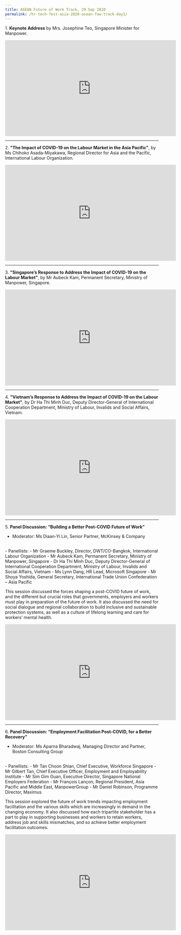 ```yaml
---
title: ASEAN Future of Work Track, 29 Sep 2020
permalink: /hr-tech-fest-asia-2020-asean-fow-track-day1/
---
```

1\. **Keynote Address** by Mrs. Josephine Teo, Singapore Minister for Manpower.
<div class="bp-youtube">
<iframe width="560" height="315" src="https://www.youtube.com/embed/jA5KXxxeAcQ" frameborder="0" allow="accelerometer; autoplay; clipboard-write; encrypted-media; gyroscope; picture-in-picture" allowfullscreen></iframe>
</div>

---

2\. **"The Impact of COVID-19 on the Labour Market in the Asia Pacific"**, by Ms Chihoko Asada-Miyakawa, Regional Director for Asia and the Pacific, International Labour Organization. 
<div class="bp-youtube">
<iframe width="560" height="315" src="https://www.youtube.com/embed/zTQww8b0_LQ" frameborder="0" allow="accelerometer; autoplay; clipboard-write; encrypted-media; gyroscope; picture-in-picture" allowfullscreen></iframe>
</div>

---

3\. **"Singapore’s Response to Address the Impact of COVID-19 on the Labour Market"**, by Mr Aubeck Kam, Permanent Secretary, Ministry of Manpower, Singapore.
<div class="bp-youtube">
<iframe width="560" height="315" src="https://www.youtube.com/embed/5DGdqVRZVH0" frameborder="0" allow="accelerometer; autoplay; clipboard-write; encrypted-media; gyroscope; picture-in-picture" allowfullscreen></iframe>
</div>

---

4\. **"Vietnam’s Response to Address the Impact of COVID-19 on the Labour Market"**, by Dr Ha Thi Minh Duc, Deputy Director-General of International Cooperation Department, Ministry of Labour, Invalids and Social Affairs, Vietnam.
<div class="bp-youtube">
<iframe width="560" height="315" src="https://www.youtube.com/embed/1i1ZqyMaeZs" frameborder="0" allow="accelerometer; autoplay; clipboard-write; encrypted-media; gyroscope; picture-in-picture" allowfullscreen></iframe>
</div>

---

5\. **Panel Discussion: “Building a Better Post-COVID Future of Work”**  

-   Moderator: Ms Diaan-Yi Lin, Senior Partner, McKinsey & Company
<br>
-   Panellists:
    -   Mr Graeme Buckley, Director, DWT/CO-Bangkok, International Labour Organization
    -   Mr Aubeck Kam, Permanent Secretary, Ministry of Manpower, Singapore
    -   Dr Ha Thi Minh Duc, Deputy Director-General of International Cooperation Department, Ministry of Labour, Invalids and Social Affairs, Vietnam
    -   Ms Lynn Dang, HR Lead, Microsoft Singapore
    -   Mr Shoya Yoshida, General Secretary, International Trade Union Confederation – Asia Pacific

This session discussed the forces shaping a post-COVID future of work, and the different but crucial roles that governments, employers and workers must play in preparation of the future of work. It also discussed the need for social dialogue and regional collaboration to build inclusive and sustainable protection systems, as well as a culture of lifelong learning and care for workers’ mental health.
<div class="bp-youtube">
<iframe width="560" height="315" src="https://www.youtube.com/embed/W-PUUZhsp3k" frameborder="0" allow="accelerometer; autoplay; clipboard-write; encrypted-media; gyroscope; picture-in-picture" allowfullscreen></iframe>
</div>

---

6\. **Panel Discussion: “Employment Facilitation Post-COVID, for a Better Recovery”**

-   Moderator: Ms Aparna Bharadwaj, Managing Director and Partner, Boston Consulting Group
<br>
-   Panellists:
    -   Mr Tan Choon Shian, Chief Executive, Workforce Singapore
    -   Mr Gilbert Tan, Chief Executive Officer, Employment and Employability Institute
    -   Mr Sim Gim Guan, Executive Director, Singapore National Employers Federation
    -   Mr François Lançon, Regional President, Asia Pacific and Middle East, ManpowerGroup
    -   Mr Daniel Robinson, Programme Director, Maximus

This session explored the future of work trends impacting employment facilitation and the various skills which are increasingly in demand in the changing economy. It also discussed how each tripartite stakeholder has a part to play in supporting businesses and workers to retain workers, address job and skills mismatches, and so achieve better employment facilitation outcomes.
<div class="bp-youtube">
<iframe width="560" height="315" src="https://www.youtube.com/embed/qPJeYKCN-vY" frameborder="0" allow="accelerometer; autoplay; clipboard-write; encrypted-media; gyroscope; picture-in-picture" allowfullscreen></iframe>
</div>

